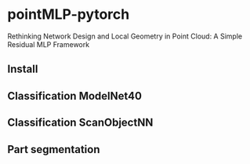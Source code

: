 # pointMLP-pytorch
Rethinking Network Design and Local Geometry in Point Cloud: A Simple Residual MLP Framework


## Install

## Classification ModelNet40

## Classification ScanObjectNN


## Part segmentation

